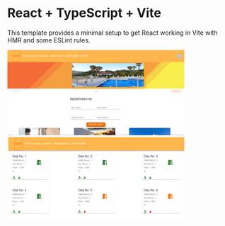 # React + TypeScript + Vite

This template provides a minimal setup to get React working in Vite with HMR and some ESLint rules.

<img width="400px" height="auto" src="./src/assets/homePageView.png" />

<img width="400px" height="auto" src="./src/assets/roomsPageView.png" />
